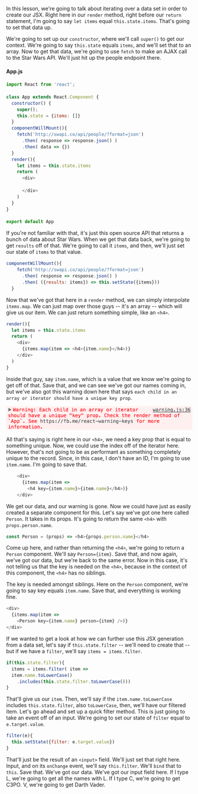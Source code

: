 In this lesson, we're going to talk about iterating over a data set in order to create our JSX. Right here in our `render` method, right before our `return` statement, I'm going to say `let items` equal `this.state.items`. That's going to set that data up.

We're going to set up our `constructor`, where we'll call `super()` to get our context. We're going to say `this.state` equals `items`, and we'll set that to an array. Now to get that data, we're going to use `fetch` to make an AJAX call to the Star Wars API. We'll just hit up the people endpoint there.
#### App.js
``` javascript
import React from 'react';

class App extends React.Component {
  constructor() {
    super();
    this.state = {items: []}
  }
  componentWillMount(){
    fetch('http://swapi.co/api/people/?format=json')
      .then( response => response.json() )
      .then( data => {})
  }
  render(){
    let items = this.state.items
    return (
      <div>
      
      </div>
    )
  }
}

export default App
```
If you're not familiar with that, it's just this open source API that returns a bunch of data about Star Wars. When we get that data back, we're going to get `results` off of that. We're going to call it `items`, and then, we'll just set our state of `items` to that value.

``` javascript
componentWillMount(){
    fetch('http://swapi.co/api/people/?format=json')
      .then( response => response.json() )
      .then( ({results: items}) => this.setState({items}))
  }
```
Now that we've got that here in a `render` method, we can simply interpolate `items.map`. We can just map over those guys -- it's an array -- which will give us our item. We can just return something simple, like an `<h4>`.

``` javascript
render(){
  let items = this.state.items
  return (
    <div>
      {items.map(item => <h4>{item.name}</h4>)}
    </div>
  )
}
```
Inside that guy, say `item.name`, which is a value that we know we're going to get off of that. Save that, and we can see we've got our names coming in, but we've also got this warning down here that says `each child in an array or iterator should have a unique key prop`.

![Iterator Warning](../images/react-dynamically-generated-components-iterater-warning.png)

All that's saying is right here in our `<h4>`, we need a key prop that is equal to something unique. Now, we could use the index off of the iterator here. However, that's not going to be as performant as something completely unique to the record. Since, in this case, I don't have an ID, I'm going to use `item.name`. I'm going to save that. 

``` javascript
    <div>
      {items.map(item => 
        <h4 key={item.name}>{item.name}</h4>)}
    </div>
```
We get our data, and our warning is gone. Now we could have just as easily created a separate component for this. Let's say we've got one here called `Person`. It takes in its props. It's going to return the same `<h4>` with `props.person.name`.

``` javascript
const Person = (props) => <h4>{props.person.name}</h4>
```
Come up here, and rather than returning the `<h4>`, we're going to return a `Person` component. We'll say `Person={item}`. Save that, and now again, we've got our data, but we're back to the same error. Now in this case, it's not telling us that the key is needed on the `<h4>`, because in the context of this component, the `<h4>` has no siblings.

The key is needed amongst siblings. Here on the `Person` component, we're going to say key equals `item.name`. Save that, and everything is working fine.

``` javascript
<div>
  {items.map(item => 
    <Person key={item.name} person={item} />)}
</div>
```
If we wanted to get a look at how we can further use this JSX generation from a data set, let's say if `this.state.filter` -- we'll need to create that -- but if we have a `filter`, we'll say `items = items.filter`.

``` javascript
if(this.state.filter){
  items = items.filter( item =>
  item.name.toLowerCase()
    .includes(this.state.filter.toLowerCase()))
}
```
That'll give us our `item`. Then, we'll say if the `item.name.toLowerCase` includes `this.state.filter`, also `toLowerCase`, then, we'll have our filtered item. Let's go ahead and set up a quick filter method. This is just going to take an event off of an input. We're going to set our state of `filter` equal to `e.target.value`.

``` javascript
filter(e){
  this.setState({filter: e.target.value})
}
```
That'll just be the result of an `<input>` field. We'll just set that right here. Input, and on its `onChange` event, we'll say `this.filter`. We'll `bind` that to `this`. Save that. We've got our data. We've got our input field here. If I type L, we're going to get all the names with L. If I type C, we're going to get C3PO. V, we're going to get Darth Vader.